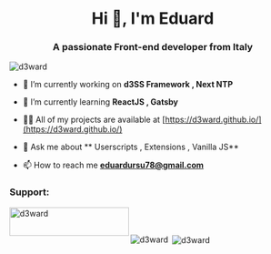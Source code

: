 <h1 align="center">Hi 👋, I'm Eduard</h1>
<h3 align="center">A passionate Front-end developer from Italy</h3>

<p align="left"> <img src="https://komarev.com/ghpvc/?username=d3ward&label=Profile%20views&color=0e75b6&style=flat" alt="d3ward" /> </p>

- 🔭 I’m currently working on **d3SS Framework , Next NTP**

- 🌱 I’m currently learning **ReactJS , Gatsby**

- 👨‍💻 All of my projects are available at [https://d3ward.github.io/](https://d3ward.github.io/)

- 💬 Ask me about ** Userscripts , Extensions , Vanilla JS**

- 📫 How to reach me **eduardursu78@gmail.com**

<h3 align="left">Support:</h3>
<p><a href="https://www.buymeacoffee.com/dOWS9cU"> <img align="left" src="https://cdn.buymeacoffee.com/buttons/v2/default-yellow.png" height="50" width="210" alt="d3ward" /></a></p><br><br>

<p><img align="left" src="https://github-readme-stats.vercel.app/api/top-langs?username=d3ward&show_icons=true&locale=en&layout=compact" alt="d3ward" /></p>

<p>&nbsp;<img align="center" src="https://github-readme-stats.vercel.app/api?username=d3ward&show_icons=true&locale=en" alt="d3ward" /></p>

